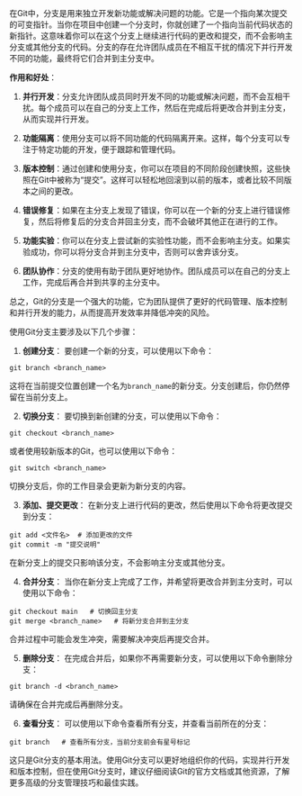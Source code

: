 在Git中，分支是用来独立开发新功能或解决问题的功能。它是一个指向某次提交的可变指针。当你在项目中创建一个分支时，你就创建了一个指向当前代码状态的新指针。这意味着你可以在这个分支上继续进行代码的更改和提交，而不会影响主分支或其他分支的代码。分支的存在允许团队成员在不相互干扰的情况下并行开发不同的功能，最终将它们合并到主分支中。

**作用和好处**：

1. **并行开发**：分支允许团队成员同时开发不同的功能或解决问题，而不会互相干扰。每个成员可以在自己的分支上工作，然后在完成后将更改合并到主分支，从而实现并行开发。

2. **功能隔离**：使用分支可以将不同功能的代码隔离开来。这样，每个分支可以专注于特定功能的开发，便于跟踪和管理代码。

3. **版本控制**：通过创建和使用分支，你可以在项目的不同阶段创建快照，这些快照在Git中被称为“提交”。这样可以轻松地回滚到以前的版本，或者比较不同版本之间的更改。

4. **错误修复**：如果在主分支上发现了错误，你可以在一个新的分支上进行错误修复，然后将修复后的分支合并回主分支，而不会破坏其他正在进行的工作。

5. **功能实验**：你可以在分支上尝试新的实验性功能，而不会影响主分支。如果实验成功，你可以将分支合并到主分支中，否则可以舍弃该分支。

6. **团队协作**：分支的使用有助于团队更好地协作。团队成员可以在自己的分支上工作，完成后再合并到共享的主分支中。

总之，Git的分支是一个强大的功能，它为团队提供了更好的代码管理、版本控制和并行开发的能力，从而提高开发效率并降低冲突的风险。



使用Git分支主要涉及以下几个步骤：

1. **创建分支**：
要创建一个新的分支，可以使用以下命令：
```
git branch <branch_name>
```
这将在当前提交位置创建一个名为`branch_name`的新分支。分支创建后，你仍然停留在当前分支上。

2. **切换分支**：
要切换到新创建的分支，可以使用以下命令：
```
git checkout <branch_name>
```
或者使用较新版本的Git，也可以使用以下命令：
```
git switch <branch_name>
```
切换分支后，你的工作目录会更新为新分支的内容。

3. **添加、提交更改**：
在新分支上进行代码的更改，然后使用以下命令将更改提交到分支：
```
git add <文件名>  # 添加更改的文件
git commit -m "提交说明"
```
在新分支上的提交只影响该分支，不会影响主分支或其他分支。

4. **合并分支**：
当你在新分支上完成了工作，并希望将更改合并到主分支时，可以使用以下命令：
```
git checkout main   # 切换回主分支
git merge <branch_name>   # 将新分支合并到主分支
```
合并过程中可能会发生冲突，需要解决冲突后再提交合并。

5. **删除分支**：
在完成合并后，如果你不再需要新分支，可以使用以下命令删除分支：
```
git branch -d <branch_name>
```
请确保在合并完成后再删除分支。

6. **查看分支**：
可以使用以下命令查看所有分支，并查看当前所在的分支：
```
git branch   # 查看所有分支，当前分支前会有星号标记
```

这只是Git分支的基本用法。使用Git分支可以更好地组织你的代码，实现并行开发和版本控制，但在使用Git分支时，建议仔细阅读Git的官方文档或其他资源，了解更多高级的分支管理技巧和最佳实践。